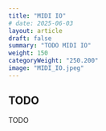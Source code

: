 ```yaml
---
title: "MIDI IO"
# date: 2025-06-03
layout: article
draft: false
summary: "TODO MIDI IO"
weight: 150
categoryWeight: "250.200"
image: "MIDI_IO.jpeg"
---
```

## TODO

TODO
